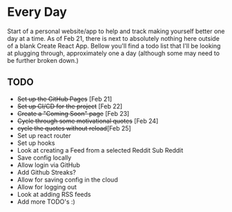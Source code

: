# Every Day

Start of a personal website/app to help and track making yourself better one day at a time.  As of Feb 21, there is next to absolutely nothing here outside of a blank Create React App.  Bellow you'll find a todo list that I'll be looking at plugging through, approximately one a day (although some may need to be further broken down.)

## TODO
* ~~Set up the GitHub Pages~~ [Feb 21]
* ~~Set up CI/CD for the project~~ [Feb 22]
* ~~Create a "Coming Soon" page~~ [Feb 23]
* ~~Cycle through some motivational quotes~~ [Feb 24]
* ~~cycle the quotes without reload~~[Feb 25]
* Set up react router
* Set up hooks
* Look at creating a Feed from a selected Reddit Sub Reddit
* Save config locally
* Allow login via GitHub
* Add Github Streaks?
* Allow for saving config in the cloud
* Allow for logging out
* Look at adding RSS feeds
* Add more TODO's :)